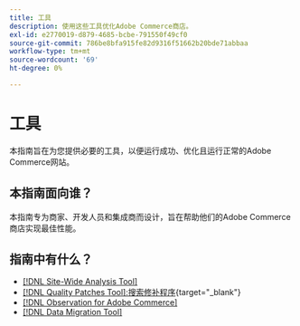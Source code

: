 ```yaml
---
title: 工具
description: 使用这些工具优化Adobe Commerce商店。
exl-id: e2770019-d879-4685-bcbe-791550f49cf0
source-git-commit: 786be8bfa915fe82d9316f51662b20bde71abbaa
workflow-type: tm+mt
source-wordcount: '69'
ht-degree: 0%

---
```


# 工具

本指南旨在为您提供必要的工具，以便运行成功、优化且运行正常的Adobe Commerce网站。

## 本指南面向谁？

本指南专为商家、开发人员和集成商而设计，旨在帮助他们的Adobe Commerce商店实现最佳性能。

## 指南中有什么？

* [[!DNL Site-Wide Analysis Tool]](../tools/site-wide-analysis-tool/intro.md)
* [[!DNL Quality Patches Tool]:搜索修补程序](https://experienceleague.adobe.com/tools/commerce-quality-patches/index.html){target="_blank"}
* [[!DNL Observation for Adobe Commerce]](../tools/observation-for-adobe-commerce/intro.md)
* [[!DNL Data Migration Tool]](data-migration-tool/how-migration-works.md)
